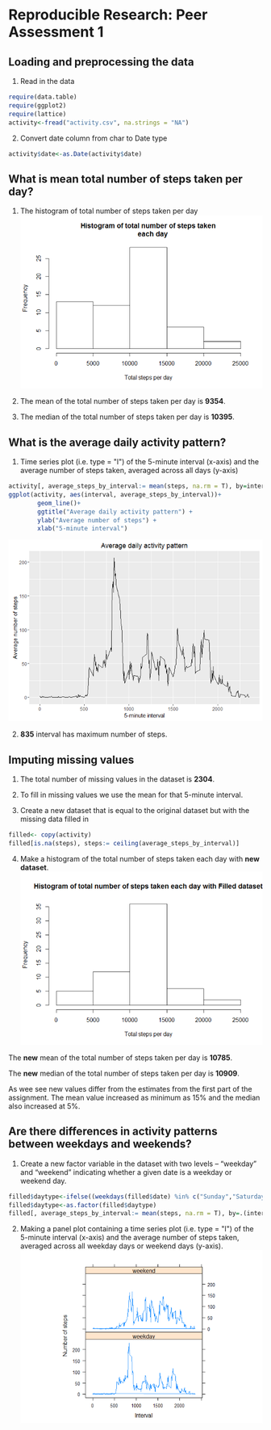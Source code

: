 # Reproducible Research: Peer Assessment 1





## Loading and preprocessing the data

1. Read in the data

```r
require(data.table)
require(ggplot2)
require(lattice)
activity<-fread("activity.csv", na.strings = "NA")
```

2. Convert date column from char to Date type

```r
activity$date<-as.Date(activity$date)
```



## What is mean total number of steps taken per day?

1. The histogram of total number of steps taken per day
![](PA1_template_files/figure-html/unnamed-chunk-1-1.png)<!-- -->

 

2. The mean of the total number of steps taken per day is **9354**.


3. The median of the total number of steps taken per day is **10395**.



## What is the average daily activity pattern?

1. Time series plot (i.e. type = "l") of the 5-minute interval (x-axis) and the average number of steps taken, averaged across all days (y-axis)

```r
activity[, average_steps_by_interval:= mean(steps, na.rm = T), by=interval]
ggplot(activity, aes(interval, average_steps_by_interval))+
        geom_line()+
        ggtitle("Average daily activity pattern") + 
        ylab("Average number of steps") +
        xlab("5-minute interval")
```

![](PA1_template_files/figure-html/unnamed-chunk-4-1.png)<!-- -->



2. **835** interval has maximum number of steps.



## Imputing missing values


1. The total number of missing values in the dataset is **2304**.

2. To fill in missing values we use the mean for that 5-minute interval.

3. Create a new dataset that is equal to the original dataset but with the        missing data filled in

```r
filled<- copy(activity)
filled[is.na(steps), steps:= ceiling(average_steps_by_interval)]
```

4. Make a histogram of the total number of steps taken each day with **new dataset**.
![](PA1_template_files/figure-html/unnamed-chunk-8-1.png)<!-- -->

 

The **new** mean of the total number of steps taken per day is **10785**.


The **new** median of the total number of steps taken per day is **10909**.

As wee see new values differ from the estimates from the first part of the assignment. The mean value increased as minimum as 15% and the median also increased at 5%.



## Are there differences in activity patterns between weekdays and weekends?

1. Create a new factor variable in the dataset with two levels – “weekday” and    “weekend” indicating whether a given date is a weekday or weekend day.

```r
filled$daytype<-ifelse((weekdays(filled$date) %in% c("Sunday","Saturday")), "weekend","weekday")
filled$daytype<-as.factor(filled$daytype)
filled[, average_steps_by_interval:= mean(steps, na.rm = T), by=.(interval, daytype)]
```

2. Making a panel plot containing a time series plot (i.e. type = "l") of the 5-minute interval (x-axis) and the average number of steps taken, averaged across all weekday days or weekend days (y-axis).
![](PA1_template_files/figure-html/unnamed-chunk-12-1.png)<!-- -->

